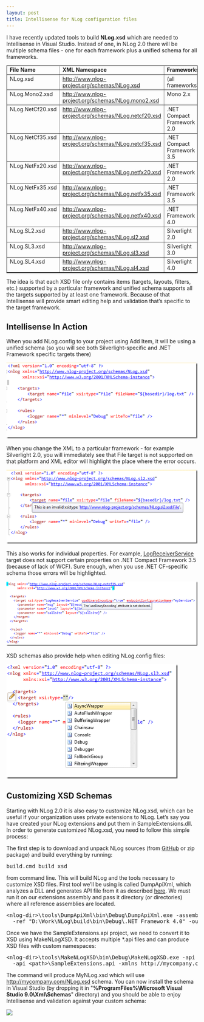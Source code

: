 ```yaml
---
layout: post
title: Intellisense for NLog configuration files
---
```


I have recently updated tools to build **NLog.xsd** which are needed to Intellisense in Visual Studio. Instead of one, in NLog 2.0 there will be multiple schema files - one for each framework plus a unified schema for all frameworks.

<table border="1" cellspacing="0" cellpadding="2" width="724">
<tbody>
<tr>
<td valign="top" width="138"><strong>File Name</strong></td>
<td valign="top" width="394"><strong>XML Namespace</strong></td>
<td valign="top" width="190"><strong>Frameworks</strong></td>
</tr>
<tr>
<td valign="top" width="142">NLog.xsd</td>
<td valign="top" width="392"><a href="http://www.nlog-project.org/schemas/NLog.xsd">http://www.nlog-project.org/schemas/NLog.xsd</a></td>
<td valign="top" width="189">(all frameworks)</td>
</tr>
<tr>
<td valign="top" width="145">NLog.Mono2.xsd</td>
<td valign="top" width="390"><a href="http://www.nlog-project.org/schemas/NLog.mono2.xsd">http://www.nlog-project.org/schemas/NLog.mono2.xsd</a></td>
<td valign="top" width="188">Mono 2.x</td>
</tr>
<tr>
<td valign="top" width="148">NLog.NetCf20.xsd</td>
<td valign="top" width="389"><a href="http://www.nlog-project.org/schemas/NLog.netcf20.xsd">http://www.nlog-project.org/schemas/NLog.netcf20.xsd</a></td>
<td valign="top" width="187">.NET Compact Framework 2.0</td>
</tr>
<tr>
<td valign="top" width="150">NLog.NetCf35.xsd</td>
<td valign="top" width="388"><a href="http://www.nlog-project.org/schemas/NLog.netcf35.xsd">http://www.nlog-project.org/schemas/NLog.netcf35.xsd</a></td>
<td valign="top" width="186">.NET Compact Framework 3.5</td>
</tr>
<tr>
<td valign="top" width="152">NLog.NetFx20.xsd</td>
<td valign="top" width="387"><a href="http://www.nlog-project.org/schemas/NLog.netfx20.xsd">http://www.nlog-project.org/schemas/NLog.netfx20.xsd</a></td>
<td valign="top" width="186">.NET Framework 2.0</td>
</tr>
<tr>
<td valign="top" width="153">NLog.NetFx35.xsd</td>
<td valign="top" width="387"><a href="http://www.nlog-project.org/schemas/NLog.netfx35.xsd">http://www.nlog-project.org/schemas/NLog.netfx35.xsd</a></td>
<td valign="top" width="185">.NET Framework 3.5</td>
</tr>
<tr>
<td valign="top" width="154">NLog.NetFx40.xsd</td>
<td valign="top" width="386"><a href="http://www.nlog-project.org/schemas/NLog.netfx40.xsd">http://www.nlog-project.org/schemas/NLog.netfx40.xsd</a></td>
<td valign="top" width="185">.NET Framework 4.0</td>
</tr>
<tr>
<td valign="top" width="155">NLog.SL2.xsd</td>
<td valign="top" width="386"><a href="http://www.nlog-project.org/schemas/NLog.sl2.xsd">http://www.nlog-project.org/schemas/NLog.sl2.xsd</a></td>
<td valign="top" width="185">Silverlight 2.0</td>
</tr>
<tr>
<td valign="top" width="156">NLog.SL3.xsd</td>
<td valign="top" width="385"><a href="http://www.nlog-project.org/schemas/NLog.sl3.xsd">http://www.nlog-project.org/schemas/NLog.sl3.xsd</a></td>
<td valign="top" width="184">Silverlight 3.0</td>
</tr>
<tr>
<td valign="top" width="156">NLog.SL4.xsd</td>
<td valign="top" width="385"><a href="http://www.nlog-project.org/schemas/NLog.sl4.xsd">http://www.nlog-project.org/schemas/NLog.sl4.xsd</a></td>
<td valign="top" width="186">Silverlight 4.0</td>
</tr>
</tbody>
</table>

The idea is that each XSD file only contains items (targets, layouts, filters, etc.) supported by a particular framework and unified schema supports all the targets supported by at least one framework. Because of that Intellisense will provide smart editing help and validation that’s specific to the target framework.

Intellisense In Action
----------------------
When you add NLog.config to your project using Add Item, it will be using a unified schema (so you will see both Silverlight-specific and .NET Framework specific targets there)

<img src="/images/posts/2010/06/image.png">

When you change the XML to a particular framework - for example Silverlight 2.0, you will immediately see that File target is not supported on that platform and XML editor will highlight the place where the error occurs.

<img src="/images/posts/2010/06/image1.png">

This also works for individual properties. For example, [LogReceiverService](https://github.com/NLog/NLog/wiki/LogReceiverService-target) target does not support certain properties on .NET Compact Framework 3.5 (because of lack of WCF). Sure enough, when you use .NET CF-specific schema those errors will be highlighted.

<img src="/images/posts/2010/06/image2.png">

XSD schemas also provide help when editing NLog.config files:

<img src="/images/posts/2010/06/image_thumb.png">

Customizing XSD Schemas
-----------------------
Starting with NLog 2.0 it is also easy to customize NLog.xsd, which can be useful if your organization uses private extensions to NLog. Let’s say you have created your NLog extensions and put them in SampleExtensions.dll. In order to generate customized NLog.xsd, you need to follow this simple process:

The first step is to download and unpack NLog sources (from [GitHub](http://github.com/NLog/NLog/) or zip package) and build everything by running:

<pre>
build.cmd build xsd
</pre>

from command line. This will build NLog and the tools necessary to customize XSD files. First tool we’ll be using is called DumpApiXml, which analyzes a DLL and generates API file from it as described [here](http://nlog-project.org/2010/03/22/nlog-2-0-build-and-release-process-explained.html). We must run it on our extensions assembly and pass it directory (or directories) where all reference assemblies are located.

<pre>
&lt;nlog-dir&gt;\tools\DumpApiXml\bin\Debug\DumpApiXml.exe -assembly  &lt;path&gt;\SampleExtensions.dll
  -ref "D:\Work\NLog\build\bin\Debug\.NET Framework 4.0" -output &lt;path&gt;\SampleExtensions.api
</pre>

Once we have the SampleExtensions.api project, we need to convert it to XSD using MakeNLogXSD. It accepts multiple \*.api files and can produce XSD files with custom namespaces:

<pre>
&lt;nlog-dir&gt;\tools\MakeNLogXSD\bin\Debug\MakeNLogXSD.exe -api "&lt;nlog-dir&gt;\build\bin\Debug\.NET Framework 4.0\API\NLog.api"
  -api &lt;path&gt;\SampleExtensions.api -xmlns http://mycompany.com/NLog.xsd -out &lt;path&gt;\MyNLog.xsd
</pre>

The command will produce MyNLog.xsd which will use http://mycompany.com/NLog.xsd schema. You can now install the schema in Visual Studio (by dropping it in "**%ProgramFiles%\Microsoft Visual Studio 9.0\Xml\Schemas**" directory) and you should be able to enjoy Intellisense and validation against your custom schema:

<img src="http://nlog-project.org/wp-content/uploads/2010/06/image3.png">